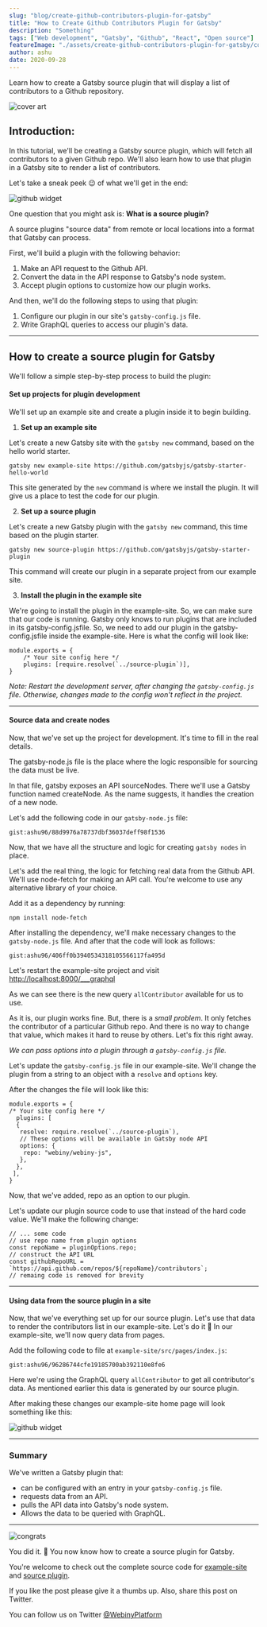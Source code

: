 ```yaml
---
slug: "blog/create-github-contributors-plugin-for-gatsby"
title: "How to Create Github Contributors Plugin for Gatsby"
description: "Something"
tags: ["Web development", "Gatsby", "Github", "React", "Open source"]
featureImage: "./assets/create-github-contributors-plugin-for-gatsby/cover-image.png"
author: ashu
date: 2020-09-28
---
```


Learn how to create a Gatsby source plugin that will display a list of contributors to a Github repository.

![cover art](./assets/create-github-contributors-plugin-for-gatsby/cover-image.png)

## Introduction:

In this tutorial, we'll be creating a Gatsby source plugin, which will fetch all contributors to a given Github repo. We'll also learn how to use that plugin in a Gatsby site to render a list of contributors.

Let's take a sneak peek 😉 of what we'll get in the end:

![github widget](./assets/create-github-contributors-plugin-for-gatsby/gatsby-source-plugin-github.png)

One question that you might ask is: **What is a source plugin?**

A source plugins "source data" from remote or local locations into a format that Gatsby can process.

First, we'll build a plugin with the following behavior:

1. Make an API request to the Github API.
2. Convert the data in the API response to Gatsby's node system.
3. Accept plugin options to customize how our plugin works.

And then, we'll do the following steps to using that plugin:

1. Configure our plugin in our site's `gatsby-config.js` file.
2. Write GraphQL queries to access our plugin's data.

---

## How to create a source plugin for Gatsby

We'll follow a simple step-by-step process to build the plugin:

#### Set up projects for plugin development

We'll set up an example site and create a plugin inside it to begin building.

1. **Set up an example site**

Let's create a new Gatsby site with the `gatsby new` command, based on the hello world starter.

```
gatsby new example-site https://github.com/gatsbyjs/gatsby-starter-hello-world
```

This site generated by the `new` command is where we install the plugin. It will give us a place to test the code for our plugin.

2. **Set up a source plugin**

Let's create a new Gatsby plugin with the `gatsby new` command, this time based on the plugin starter.

```
gatsby new source-plugin https://github.com/gatsbyjs/gatsby-starter-plugin
```

This command will create our plugin in a separate project from our example site.

3. **Install the plugin in the example site**

We're going to install the plugin in the example-site. So, we can make sure that our code is running. Gatsby only knows to run plugins that are included in its gatsby-config.jsfile. So, we need to add our plugin in the gatsby-config.jsfile inside the example-site.
Here is what the config will look like:

```
module.exports = {
    /* Your site config here */
    plugins: [require.resolve(`../source-plugin`)],
}
```

_Note: Restart the development server, after changing the `gatsby-config.js` file. Otherwise, changes made to the config won't reflect in the project._

---

#### Source data and create nodes

Now, that we've set up the project for development. It's time to fill in the real details.

The gatsby-node.js file is the place where the logic responsible for sourcing the data must be live.

In that file, gatsby exposes an API sourceNodes. There we'll use a Gatsby function named createNode. As the name suggests, it handles the creation of a new node.

Let's add the following code in our `gatsby-node.js` file:

`gist:ashu96/88d9976a78737dbf36037deff98f1536`

Now, that we have all the structure and logic for creating `gatsby nodes` in place.

Let's add the real thing, the logic for fetching real data from the Github API. We'll use node-fetch for making an API call. You're welcome to use any alternative library of your choice.

Add it as a dependency by running:

```
npm install node-fetch
```

After installing the dependency, we'll make necessary changes to the `gatsby-node.js` file. And after that the code will look as follows:

`gist:ashu96/406ff0b3940534318105566117fa495d`

Let's restart the example-site project and visit [http://localhost:8000/___graphql](http://localhost:8000/___graphql)

As we can see there is the new query `allContributor` available for us to use.

As it is, our plugin works fine. But, there is a _small problem_. It only fetches the contributor of a particular Github repo. And there is no way to change that value, which makes it hard to reuse by others. Let's fix this right away.

_We can pass options into a plugin through a `gatsby-config.js` file._ 

Let's update the `gatsby-config.js` file in our example-site. We'll change the plugin from a string to an object with a `resolve` and `options` key.

After the changes the file will look like this:
```
module.exports = {
/* Your site config here */
  plugins: [
  {
   resolve: require.resolve(`../source-plugin`),
   // These options will be available in Gatsby node API
   options: {
    repo: "webiny/webiny-js",
   },
  },
 ],
}
```

Now, that we've added, repo as an option to our plugin.

Let's update our plugin source code to use that instead of the hard code value.
We'll make the following change:
```
// ... some code
// use repo name from plugin options
const repoName = pluginOptions.repo;
// construct the API URL
const githubRepoURL = `https://api.github.com/repos/${repoName}/contributors`;
// remaing code is removed for brevity
```

---

#### Using data from the source plugin in a site

Now, that we've everything set up for our source plugin. Let's use that data to render the contributors list in our example-site.
Let's do it 🚀
In our example-site, we'll now query data from pages.

Add the following code to file at `example-site/src/pages/index.js`:


`gist:ashu96/96286744cfe19185700ab392110e8fe6`

Here we're using the GraphQL query `allContributor` to get all contributor's data. As mentioned earlier this data is generated by our source plugin.

After making these changes our example-site home page will look something like this:

![github widget](./assets/create-github-contributors-plugin-for-gatsby/gatsby-source-plugin-github.png)

---

### Summary

We've written a Gatsby plugin that:
- can be configured with an entry in your `gatsby-config.js` file.
- requests data from an API.
- pulls the API data into Gatsby's node system.
- Allows the data to be queried with GraphQL.

---

![congrats](./assets/create-github-contributors-plugin-for-gatsby/congrats.gif)

You did it. 🚀 You now know how to create a source plugin for Gatsby.

You're welcome to check out the complete source code for [example-site](https://github.com/Ashu96/gatsby-github-plugin-example-site) and [source plugin](https://github.com/Ashu96/gatsby-plugin-github-contributors).

If you like the post please give it a thumbs up. Also, share this post on Twitter.

You can follow us on Twitter [@WebinyPlatform](https://twitter.com/webinyplatform)